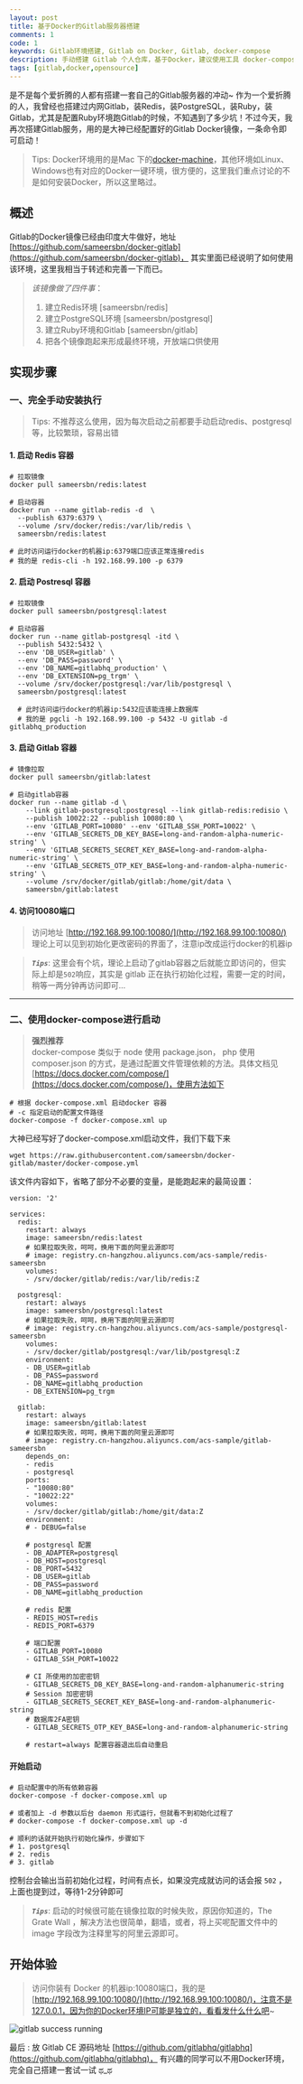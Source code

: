 ```yaml
---
layout: post
title: 基于Docker的Gitlab服务器搭建
comments: 1
code: 1
keywords: Gitlab环境搭建, Gitlab on Docker, Gitlab, docker-compose
description: 手动搭建 Gitlab 个人仓库，基于Docker，建议使用工具 docker-compose
tags: [gitlab,docker,opensource]
---
```


是不是每个爱折腾的人都有搭建一套自己的Gitlab服务器的冲动~ 作为一个爱折腾的人，我曾经也搭建过内网Gitlab，装Redis，装PostgreSQL，装Ruby，装Gitlab，尤其是配置Ruby环境跑Gitlab的时候，不知遇到了多少坑！不过今天，我再次搭建Gitlab服务，用的是大神已经配置好的Gitlab Docker镜像，一条命令即可启动！

> Tips: Docker环境用的是Mac 下的[docker-machine](https://docs.docker.com/machine/)，其他环境如Linux、Windows也有对应的Docker一键环境，很方便的，这里我们重点讨论的不是如何安装Docker，所以这里略过。


## 概述
Gitlab的Docker镜像已经由印度大牛做好，地址 [https://github.com/sameersbn/docker-gitlab](https://github.com/sameersbn/docker-gitlab)， 其实里面已经说明了如何使用该环境，这里我相当于转述和完善一下而已。

> _该镜像做了四件事_：
>
> 1. 建立Redis环境 [sameersbn/redis]
> 2. 建立PostgreSQL环境 [sameersbn/postgresql]
> 3. 建立Ruby环境和Gitlab [sameersbn/gitlab]
> 4. 把各个镜像跑起来形成最终环境，开放端口供使用

<!--
> PS: 上面的redis、postsql、gitlab用的是作者自己的镜像，其实完全也可以换用官方的镜像，只不过他自己的有一些环境变量设置，和该gitlab镜像更加适配，便于我们使用而已。
-->

## 实现步骤

### 一、完全手动安装执行

> Tips: 不推荐这么使用，因为每次启动之前都要手动启动redis、postgresql等，比较繁琐，容易出错

#### 1. 启动 Redis 容器

```shell
# 拉取镜像
docker pull sameersbn/redis:latest

# 启动容器
docker run --name gitlab-redis -d  \
  --publish 6379:6379 \
  --volume /srv/docker/redis:/var/lib/redis \
  sameersbn/redis:latest

# 此时访问运行docker的机器ip:6379端口应该正常连接redis
# 我的是 redis-cli -h 192.168.99.100 -p 6379
```

#### 2. 启动 Postresql 容器

```shell
# 拉取镜像
docker pull sameersbn/postgresql:latest

# 启动容器
docker run --name gitlab-postgresql -itd \
  --publish 5432:5432 \
  --env 'DB_USER=gitlab' \
  --env 'DB_PASS=password' \
  --env 'DB_NAME=gitlabhq_production' \
  --env 'DB_EXTENSION=pg_trgm' \
  --volume /srv/docker/postgresql:/var/lib/postgresql \
  sameersbn/postgresql:latest

  # 此时访问运行docker的机器ip:5432应该能连接上数据库
  # 我的是 pgcli -h 192.168.99.100 -p 5432 -U gitlab -d gitlabhq_production
```

#### 3. 启动 Gitlab 容器

```shell
# 镜像拉取
docker pull sameersbn/gitlab:latest

# 启动gitlab容器
docker run --name gitlab -d \
    --link gitlab-postgresql:postgresql --link gitlab-redis:redisio \
    --publish 10022:22 --publish 10080:80 \
    --env 'GITLAB_PORT=10080' --env 'GITLAB_SSH_PORT=10022' \
    --env 'GITLAB_SECRETS_DB_KEY_BASE=long-and-random-alpha-numeric-string' \
    --env 'GITLAB_SECRETS_SECRET_KEY_BASE=long-and-random-alpha-numeric-string' \
    --env 'GITLAB_SECRETS_OTP_KEY_BASE=long-and-random-alpha-numeric-string' \
    --volume /srv/docker/gitlab/gitlab:/home/git/data \
    sameersbn/gitlab:latest
```

#### 4. 访问10080端口

> 访问地址 [http://192.168.99.100:10080/](http://192.168.99.100:10080/) 理论上可以见到初始化更改密码的界面了，注意ip改成运行docker的机器ip

> **_`Tips`_**: 这里会有个坑，理论上启动了gitlab容器之后就能立即访问的，但实际上却是`502`响应，其实是 gitlab 正在执行初始化过程，需要一定的时间，稍等一两分钟再访问即可...

-----

### 二、使用docker-compose进行启动

> **强烈推荐**
<br>docker-compose 类似于 node 使用 package.json， php 使用 composer.json 的方式，是通过配置文件管理依赖的方法。具体文档见 [https://docs.docker.com/compose/](https://docs.docker.com/compose/)，使用方法如下

```shell
# 根据 docker-compose.xml 启动docker 容器
# -c 指定启动的配置文件路径
docker-compose -f docker-compose.xml up
```

大神已经写好了docker-compose.xml启动文件，我们下载下来

```shell
wget https://raw.githubusercontent.com/sameersbn/docker-gitlab/master/docker-compose.yml
```

该文件内容如下，省略了部分不必要的变量，是能跑起来的最简设置：

```shell
version: '2'

services:
  redis:
    restart: always
    image: sameersbn/redis:latest
    # 如果拉取失败，呵呵，换用下面的阿里云源即可
    # image: registry.cn-hangzhou.aliyuncs.com/acs-sample/redis-sameersbn
    volumes:
    - /srv/docker/gitlab/redis:/var/lib/redis:Z

  postgresql:
    restart: always
    image: sameersbn/postgresql:latest
    # 如果拉取失败，呵呵，换用下面的阿里云源即可
    # image: registry.cn-hangzhou.aliyuncs.com/acs-sample/postgresql-sameersbn
    volumes:
    - /srv/docker/gitlab/postgresql:/var/lib/postgresql:Z
    environment:
    - DB_USER=gitlab
    - DB_PASS=password
    - DB_NAME=gitlabhq_production
    - DB_EXTENSION=pg_trgm

  gitlab:
    restart: always
    image: sameersbn/gitlab:latest
    # 如果拉取失败，呵呵，换用下面的阿里云源即可
    # image: registry.cn-hangzhou.aliyuncs.com/acs-sample/gitlab-sameersbn
    depends_on:
    - redis
    - postgresql
    ports:
    - "10080:80"
    - "10022:22"
    volumes:
    - /srv/docker/gitlab/gitlab:/home/git/data:Z
    environment:
    # - DEBUG=false

    # postgresql 配置
    - DB_ADAPTER=postgresql
    - DB_HOST=postgresql
    - DB_PORT=5432
    - DB_USER=gitlab
    - DB_PASS=password
    - DB_NAME=gitlabhq_production

    # redis 配置
    - REDIS_HOST=redis
    - REDIS_PORT=6379

    # 端口配置
    - GITLAB_PORT=10080
    - GITLAB_SSH_PORT=10022

    # CI 所使用的加密密钥
    - GITLAB_SECRETS_DB_KEY_BASE=long-and-random-alphanumeric-string
    # Session 加密密钥
    - GITLAB_SECRETS_SECRET_KEY_BASE=long-and-random-alphanumeric-string
    # 数据库2FA密钥
    - GITLAB_SECRETS_OTP_KEY_BASE=long-and-random-alphanumeric-string

    # restart=always 配置容器退出后自动重启
```

#### 开始启动

```shell
# 启动配置中的所有依赖容器
docker-compose -f docker-compose.xml up

# 或者加上 -d 参数以后台 daemon 形式运行，但就看不到初始化过程了
# docker-compose -f docker-compose.xml up -d

# 顺利的话就开始执行初始化操作，步骤如下
# 1. postgresql
# 2. redis
# 3. gitlab
```

控制台会输出当前初始化过程，时间有点长，如果没完成就访问的话会报 `502` ，上面也提到过，等待1-2分钟即可

> **_`Tips`_**: 启动的时候很可能在镜像拉取的时候失败，原因你知道的，The Grate Wall ，解决方法也很简单，翻墙，或者，将上买呢配置文件中的 image 字段改为注释里写的阿里云源即可。


## 开始体验

> 访问你装有 Docker 的机器ip:10080端口，我的是[http://192.168.99.100:10080/](http://192.168.99.100:10080/)，注意不是127.0.0.1，因为你的Docker环境IP可能是独立的，看看发什么什么吧~


![gitlab success running](http://ww1.sinaimg.cn/large/71405cably1ffdzq63rm5j21lg0x2tec.jpg)




最后 : 放 Gitlab CE 源码地址 [https://github.com/gitlabhq/gitlabhq](https://github.com/gitlabhq/gitlabhq)， 有兴趣的同学可以不用Docker环境，完全自己搭建一套试一试 ಥ_ಥ
